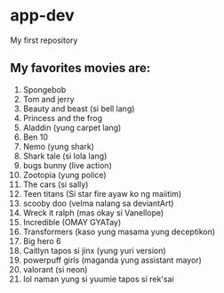 # app-dev
My first repository
## My favorites movies are:
1. Spongebob
2. Tom and jerry 
3. Beauty and beast (si bell lang)
4. Princess and the frog
5. Aladdin (yung carpet lang)
6. Ben 10
7. Nemo (yung shark)
8. Shark tale (si lola lang)
9. bugs bunny (live action)
10. Zootopia (yung police)
11. The cars (si sally)
12. Teen titans (Si star fire ayaw ko ng maiitim)
13. scooby doo (velma nalang sa deviantArt)
14. Wreck it ralph (mas okay si Vanellope)
15. Incredible (OMAY GYATay)
16. Transformers (kaso yung masama yung deceptikon)
17. Big hero 6 
18. Caitlyn tapos si jinx (yung yuri version)
19. powerpuff girls (maganda yung assistant mayor)
20. valorant (si neon)
21. lol naman yung si yuumie tapos si rek'sai
